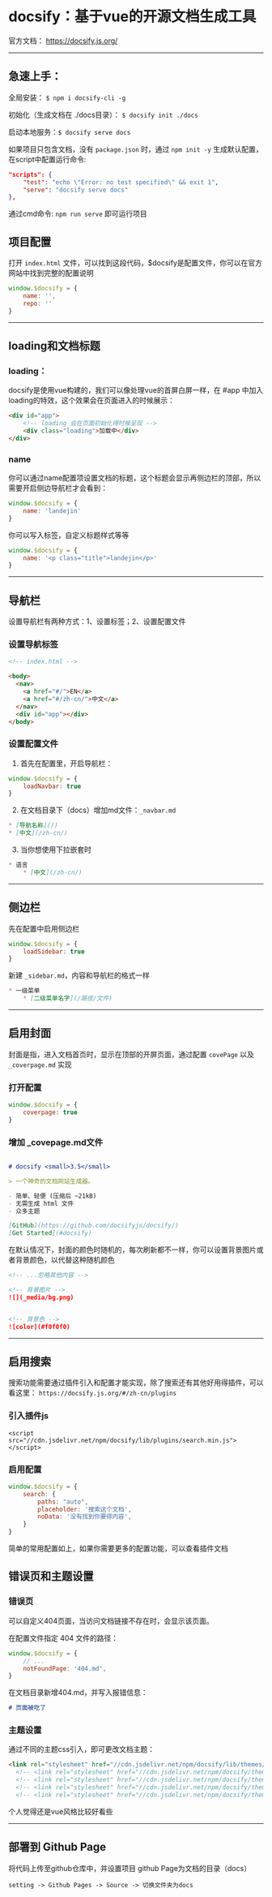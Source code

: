 # docsify：基于vue的开源文档生成工具

官方文档： https://docsify.js.org/

---
## 急速上手：

全局安装：
`$ npm i docsify-cli -g`

初始化（生成文档在 ./docs目录）：
`$ docsify init ./docs`

启动本地服务：`$ docsify serve docs`

如果项目只包含文档，没有 `package.json` 时，通过 `npm init -y` 生成默认配置，在script中配置运行命令:

```json
"scripts": {
    "test": "echo \"Error: no test specified\" && exit 1",
    "serve": "docsify serve docs"
},
```

通过cmd命令: `npm run serve` 即可运行项目

## 项目配置
打开 `index.html` 文件，可以找到这段代码，$docsify是配置文件，你可以在官方网站中找到完整的配置说明
```js
window.$docsify = {
    name: '',
    repo: ''
}
```

---
## loading和文档标题
### loading：
docsify是使用vue构建的，我们可以像处理vue的首屏白屏一样，在 #app 中加入loading的特效，这个效果会在页面进入的时候展示：
```html
<div id="app">
    <!-- loading 会在页面初始化得时候呈现 -->
    <div class="loading">加载中</div>
</div>
```

### name
你可以通过name配置项设置文档的标题，这个标题会显示再侧边栏的顶部，所以需要开启侧边导航栏才会看到：

```js
window.$docsify = {
    name: 'landejin'
}
```
你可以写入标签，自定义标题样式等等

```js
window.$docsify = {
    name: '<p class="title">landejin</p>'
}
```
---
## 导航栏
设置导航栏有两种方式：1、设置标签；2、设置配置文件

### 设置导航标签
```html
<!-- index.html -->

<body>
  <nav>
    <a href="#/">EN</a>
    <a href="#/zh-cn/">中文</a>
  </nav>
  <div id="app"></div>
</body>
```
### 设置配置文件
1. 首先在配置里，开启导航栏：
```js
window.$docsify = {
    loadNavbar: true
}
```
2. 在文档目录下（docs）增加md文件：`_navbar.md`
```markdown
* [导航名称](/)
* [中文](/zh-cn/)
```

3. 当你想使用下拉嵌套时
```markdown
* 语言
    * [中文](/zh-cn/)
```

---
## 侧边栏
先在配置中启用侧边栏
```javascript
window.$docsify = {
    loadSidebar: true
}
```
新建 `_sidebar.md`，内容和导航栏的格式一样
```markdown
* 一级菜单
    * [二级菜单名字](/路径/文件)
```


---
## 启用封面
封面是指，进入文档首页时，显示在顶部的开屏页面，通过配置 `covePage` 以及 `_coverpage.md` 实现

### 打开配置
```javascript
window.$docsify = {
    coverpage: true
}
```

### 增加 _covepage.md文件

```markdown

# docsify <small>3.5</small>

> 一个神奇的文档网站生成器。

- 简单、轻便 (压缩后 ~21kB)
- 无需生成 html 文件
- 众多主题

[GitHub](https://github.com/docsifyjs/docsify/)
[Get Started](#docsify)
```

在默认情况下，封面的颜色时随机的，每次刷新都不一样，你可以设置背景图片或者背景颜色，以代替这种随机颜色
```markdown
<!-- ...忽略其他内容 -->

<!-- 背景图片 -->
![](_media/bg.png)


<!-- 背景色 -->
![color](#f0f0f0)
```

---
## 启用搜索
搜索功能需要通过插件引入和配置才能实现，除了搜索还有其他好用得插件，可以看这里：
` https://docsify.js.org/#/zh-cn/plugins `

### 引入插件js
` <script src="//cdn.jsdelivr.net/npm/docsify/lib/plugins/search.min.js"></script> `

### 启用配置
```javascript
window.$docsify = {
    search: {
        paths: "auto",
        placeholder: '搜索这个文档',
        noData: '没有找到你要得内容',
    }
}
```

简单的常用配置如上，如果你需要更多的配置功能，可以查看插件文档

## 错误页和主题设置

### 错误页
可以自定义404页面，当访问文档链接不存在时，会显示该页面。

在配置文件指定 404 文件的路径：
```JavaScript
window.$docsify = {
    // ...
    notFoundPage: '404.md',
}
```

在文档目录新增404.md，并写入报错信息：
```markdown
# 页面被吃了
```

### 主题设置
通过不同的主题css引入，即可更改文档主题：

```html
<link rel="stylesheet" href="//cdn.jsdelivr.net/npm/docsify/lib/themes/vue.css">
  <!-- <link rel="stylesheet" href="//cdn.jsdelivr.net/npm/docsify/themes/dolphin.css"> -->
  <!-- <link rel="stylesheet" href="//cdn.jsdelivr.net/npm/docsify/themes/pure.css"> -->
  <!-- <link rel="stylesheet" href="//cdn.jsdelivr.net/npm/docsify/themes/dark.css"> -->
  <!-- <link rel="stylesheet" href="//cdn.jsdelivr.net/npm/docsify/themes/buble.css"> -->
```

个人觉得还是vue风格比较好看些

---
## 部署到 Github Page

将代码上传至github仓库中，并设置项目 github Page为文档的目录（docs）

`setting -> Github Pages -> Source -> 切换文件夹为docs`